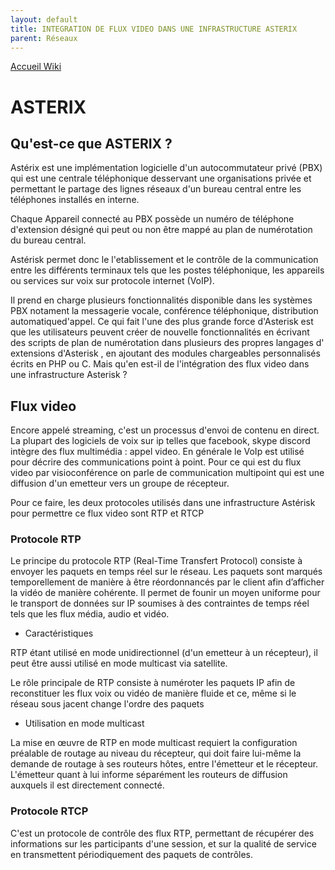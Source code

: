 ```yaml
---
layout: default
title: INTEGRATION DE FLUX VIDEO DANS UNE INFRASTRUCTURE ASTERIX
parent: Réseaux
---
```


[Accueil Wiki](https://epheclln.github.io/Wiki-TI/)

# ASTERIX

## Qu'est-ce que ASTERIX ?

Astérix est une implémentation logicielle d'un autocommutateur privé (PBX) qui
est une centrale téléphonique desservant une organisations privée et permettant
le partage des lignes réseaux d'un bureau central entre les téléphones installés
en interne.

Chaque Appareil connecté au PBX possède un numéro de téléphone d'extension
désigné qui peut ou non être mappé au plan de numérotation du bureau central.

Astérisk permet donc le l'etablissement et le contrôle de la communication entre
les différents terminaux tels que les postes téléphonique, les appareils ou
services sur voix sur protocole internet (VoIP).

Il prend en charge plusieurs fonctionnalités disponible dans les systèmes PBX
notament la messagerie vocale, conférence téléphonique, distribution
automatiqued'appel. Ce qui fait l'une des plus grande force d'Asterisk est que
les utilisateurs peuvent créer de nouvelle fonctionnalités en écrivant des
scripts de plan de numérotation dans plusieurs des propres langages d'
extensions d'Asterisk , en ajoutant des modules chargeables personnalisés écrits
en PHP ou C. Mais qu'en est-il de l'intégration des flux video dans une
infrastructure Asterisk ?

## Flux video

Encore appelé streaming, c'est un processus d'envoi de contenu en direct. La
plupart des logiciels de voix sur ip telles que facebook, skype discord intègre
des flux multimédia : appel video. En générale le VoIp est utilisé pour décrire
des communications point à point. Pour ce qui est du flux video par
visioconférence on parle de communication multipoint qui est une diffusion d'un
emetteur vers un groupe de récepteur.

Pour ce faire, les deux protocoles utilisés dans une infrastructure Astérisk
pour permettre ce flux video sont RTP et RTCP

### Protocole RTP

Le principe du protocole RTP (Real-Time Transfert Protocol) consiste à envoyer
les paquets en temps réel sur le réseau. Les paquets sont marqués temporellement
de manière à être réordonnancés par le client afin d’afficher la vidéo de
manière cohérente. Il permet de founir un moyen uniforme pour le transport de
données sur IP soumises à des contraintes de temps réel tels que les flux média,
audio et vidéo.

- Caractéristiques

RTP étant utilisé en mode unidirectionnel (d'un emetteur à un récepteur), il
peut être aussi utilisé en mode multicast via satellite.

Le rôle principale de RTP consiste à numéroter les paquets IP afin de
reconstituer les flux voix ou vidéo de manière fluide et ce, même si le réseau
sous jacent change l'ordre des paquets

- Utilisation en mode multicast

La mise en œuvre de RTP en mode multicast requiert la configuration préalable de
routage au niveau du récepteur, qui doit faire lui-même la demande de routage à
ses routeurs hôtes, entre l'émetteur et le récepteur. L'émetteur quant à lui
informe séparément les routeurs de diffusion auxquels il est directement
connecté.

### Protocole RTCP

C'est un protocole de contrôle des flux RTP, permettant de récupérer des
informations sur les participants d'une session, et sur la qualité de service en
transmettent périodiquement des paquets de contrôles.
